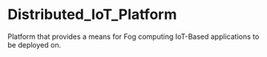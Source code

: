 # Distributed_IoT_Platform
Platform that provides a means for Fog computing IoT-Based applications to be deployed on.
